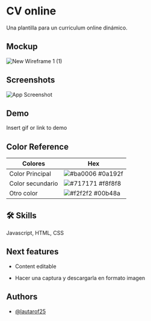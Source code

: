 
# CV online

Una plantilla para un curriculum online dinámico.

## Mockup

![New Wireframe 1 (1)](https://github.com/Lautarof25/cv_online/assets/81919816/bb4e50ee-996a-4d02-bbd2-0fbb5c952f02)


## Screenshots

![App Screenshot](https://via.placeholder.com/468x300?text=App+Screenshot+Here)


## Demo

Insert gif or link to demo

## Color Reference

| Colores             | Hex                                                                |
| ----------------- | ------------------------------------------------------------------ |
| Color Principal | ![#ba0006](https://via.placeholder.com/10/ba0006?text=+) #0a192f |
| Color secundario | ![#717171](https://via.placeholder.com/10/717171?text=+) #f8f8f8 |
| Otro color | ![#f2f2f2](https://via.placeholder.com/10/f2f2f2?text=+) #00b48a |

## 🛠 Skills
Javascript, HTML, CSS


## Next features

- Content editable 

- Hacer una captura y descargarla en formato imagen
## Authors

- [@lautarof25](https://www.github.com/lautarof25)

